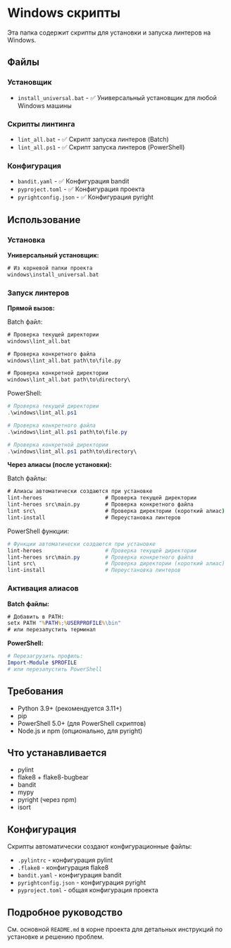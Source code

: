 # Windows скрипты

Эта папка содержит скрипты для установки и запуска линтеров на Windows.

## Файлы

### Установщик
- `install_universal.bat` - ✅ Универсальный установщик для любой Windows машины

### Скрипты линтинга
- `lint_all.bat` - ✅ Скрипт запуска линтеров (Batch)
- `lint_all.ps1` - ✅ Скрипт запуска линтеров (PowerShell)

### Конфигурация
- `bandit.yaml` - ✅ Конфигурация bandit
- `pyproject.toml` - ✅ Конфигурация проекта
- `pyrightconfig.json` - ✅ Конфигурация pyright

## Использование

### Установка

**Универсальный установщик:**
```cmd
# Из корневой папки проекта
windows\install_universal.bat
```

### Запуск линтеров

**Прямой вызов:**

Batch файл:
```cmd
# Проверка текущей директории
windows\lint_all.bat

# Проверка конкретного файла
windows\lint_all.bat path\to\file.py

# Проверка конкретной директории
windows\lint_all.bat path\to\directory\
```

PowerShell:
```powershell
# Проверка текущей директории
.\windows\lint_all.ps1

# Проверка конкретного файла
.\windows\lint_all.ps1 path\to\file.py

# Проверка конкретной директории
.\windows\lint_all.ps1 path\to\directory\
```

**Через алиасы (после установки):**

Batch файлы:
```cmd
# Алиасы автоматически создаются при установке
lint-heroes                    # Проверка текущей директории
lint-heroes src\main.py        # Проверка конкретного файла
lint src\                      # Проверка директории (короткий алиас)
lint-install                   # Переустановка линтеров
```

PowerShell функции:
```powershell
# Функции автоматически создаются при установке
lint-heroes                    # Проверка текущей директории
lint-heroes src\main.py        # Проверка конкретного файла
lint src\                      # Проверка директории (короткий алиас)
lint-install                   # Переустановка линтеров
```

### Активация алиасов

**Batch файлы:**
```cmd
# Добавить в PATH:
setx PATH "%PATH%;%USERPROFILE%\bin"
# или перезапустить терминал
```

**PowerShell:**
```powershell
# Перезагрузить профиль:
Import-Module $PROFILE
# или перезапустить PowerShell
```

## Требования

- Python 3.9+ (рекомендуется 3.11+)
- pip
- PowerShell 5.0+ (для PowerShell скриптов)
- Node.js и npm (опционально, для pyright)

## Что устанавливается

- pylint
- flake8 + flake8-bugbear
- bandit
- mypy
- pyright (через npm)
- isort

## Конфигурация

Скрипты автоматически создают конфигурационные файлы:
- `.pylintrc` - конфигурация pylint
- `.flake8` - конфигурация flake8
- `bandit.yaml` - конфигурация bandit
- `pyrightconfig.json` - конфигурация pyright
- `pyproject.toml` - общая конфигурация проекта

## Подробное руководство

См. основной `README.md` в корне проекта для детальных инструкций по установке и решению проблем.
